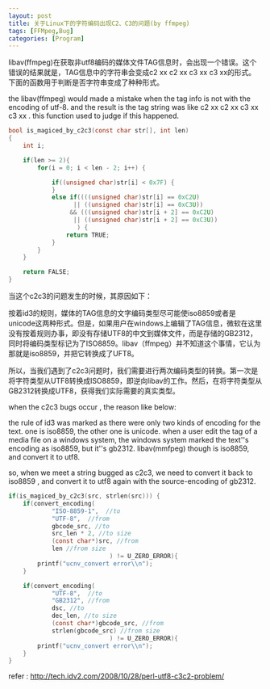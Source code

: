 ```yaml
---
layout: post
title: 关于Linux下的字符编码出现C2、C3的问题(by ffmpeg)
tags: [FFMpeg,Bug]
categories: [Program]
---
```


libav(ffmpeg)在获取非utf8编码的媒体文件TAG信息时，会出现一个错误。这个错误的结果就是，TAG信息中的字符串会变成c2 xx c2 xx c3 xx c3 xx的形式。下面的函数用于判断是否字符串变成了种种形式。

<!--break-->

the libav(ffmpeg) would made a mistake when the tag info is not with the encoding of utf-8. and the result is the tag string was like c2 xx c2 xx c3 xx c3 xx . this function used to judge if this happened.

```c
bool is_magiced_by_c2c3(const char str[], int len)
{
    int i;

    if(len >= 2){
        for(i = 0; i < len - 2; i++) {

            if((unsigned char)str[i] < 0x7F) {
            }
            else if((((unsigned char)str[i] == 0xC2U)
                  || ((unsigned char)str[i] == 0xC3U))
                 && (((unsigned char)str[i + 2] == 0xC2U)
                  || ((unsigned char)str[i + 2] == 0xC3U))
                   ) {
                return TRUE;
            }
        }
    }

    return FALSE;
}
```

当这个c2c3的问题发生的时候，其原因如下：

按着id3的规则，媒体的TAG信息的文字编码类型尽可能使iso8859或者是unicode这两种形式。但是，如果用户在windows上编辑了TAG信息，微软在这里没有按着规则办事，即没有存储UTF8的中文到媒体文件，而是存储的GB2312，同时将编码类型标记为了ISO8859。libav（ffmpeg）并不知道这个事情，它认为那就是iso8859，并把它转换成了UFT8。

所以，当我们遇到了c2c3问题时，我们需要进行两次编码类型的转换。第一次是将字符类型从UTF8转换成ISO8859，即逆向libav的工作。然后，在将字符类型从GB2312转换成UTF8，获得我们实际需要的真实类型。

when the c2c3 bugs occur , the reason like below:

the rule of id3 was marked as there were only two kinds of encoding for the text. one is iso8859, the other one is unicode. when a user edit the tag of a media file on a windows system, the windows system marked the text''s encoding as iso8859, but it''s gb2312. libav(mmfpeg) though is iso8859, and convert it to utf8.

so, when we meet a string bugged as c2c3, we need to convert it back to iso8859 , and convert it to utf8 again with the source-encoding of gb2312.

```c
if(is_magiced_by_c2c3(src, strlen(src))) {
    if(convert_encoding(
            "ISO-8859-1",  //to
            "UTF-8",  //from
            gbcode_src, //to
            src_len * 2, //to size
            (const char*)src, //from
            len //from size
                            ) != U_ZERO_ERROR){
        printf("ucnv_convert error\\n");
    }

    if(convert_encoding(
            "UTF-8",  //to
            "GB2312", //from
            dsc, //to
            dec_len, //to size
            (const char*)gbcode_src, //from
            strlen(gbcode_src) //from size
                            ) != U_ZERO_ERROR){
        printf("ucnv_convert error\\n");
    }
}
```

refer : http://tech.idv2.com/2008/10/28/perl-utf8-c3c2-problem/
